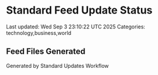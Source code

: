 # Standard Feed Update Status
Last updated: Wed Sep  3 23:10:22 UTC 2025
Categories: technology,business,world

## Feed Files Generated

Generated by Standard Updates Workflow

